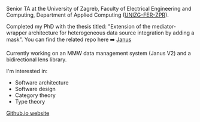 Senior TA at the University of Zagreb, Faculty of Electrical Engineering and Computing, Department of Applied Computing ([UNIZG-FER-ZPR](https://www.fer.unizg.hr/en/about/structure_and_management/departments/department_of_applied_computing)).

Completed my PhD with the thesis titled: "Extension of the mediator-wrapper architecture for heterogeneous data source integration by adding a mask". You can find the related repo here ➡️ [Janus](https://github.com/JurajDoncevic/Janus)

Currently working on an MMW data management system (Janus V2) and a bidirectional lens library.

I'm interested in:
* Software architecture
* Software design
* Category theory
* Type theory

[Github.io website](https://jurajdoncevic.github.io)

